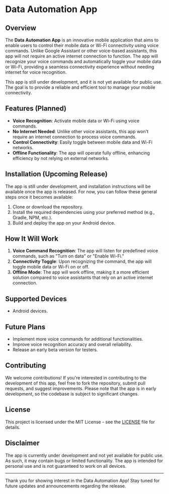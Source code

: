 # Data Automation App

## Overview

The **Data Automation App** is an innovative mobile application that aims to enable users to control their mobile data or Wi-Fi connectivity using voice commands. Unlike Google Assistant or other voice-based assistants, this app will not require an active internet connection to function. The app will recognize your voice commands and automatically toggle your mobile data or Wi-Fi, providing a seamless connectivity experience without needing internet for voice recognition.

This app is still under development, and it is not yet available for public use. The goal is to provide a reliable and efficient tool to manage your mobile connectivity.

## Features (Planned)

- **Voice Recognition**: Activate mobile data or Wi-Fi using voice commands.
- **No Internet Needed**: Unlike other voice assistants, this app won't require an internet connection to process voice commands.
- **Control Connectivity**: Easily toggle between mobile data and Wi-Fi networks.
- **Offline Functionality**: The app will operate fully offline, enhancing efficiency by not relying on external networks.

## Installation (Upcoming Release)

The app is still under development, and installation instructions will be available once the app is released. For now, you can follow these general steps once it becomes available:

1. Clone or download the repository.
2. Install the required dependencies using your preferred method (e.g., Gradle, NPM, etc.).
3. Build and deploy the app on your Android device.

## How It Will Work

1. **Voice Command Recognition**: The app will listen for predefined voice commands, such as "Turn on data" or "Enable Wi-Fi."
2. **Connectivity Toggle**: Upon recognizing the command, the app will toggle mobile data or Wi-Fi on or off.
3. **Offline Mode**: The app will work offline, making it a more efficient solution compared to voice assistants that rely on an active internet connection.

## Supported Devices

- Android devices.

## Future Plans

- Implement more voice commands for additional functionalities.
- Improve voice recognition accuracy and overall reliability.
- Release an early beta version for testers.

## Contributing

We welcome contributions! If you're interested in contributing to the development of this app, feel free to fork the repository, submit pull requests, and suggest improvements. Please note that the app is in early development, so the codebase is subject to significant changes.

## License

This project is licensed under the MIT License - see the [LICENSE](LICENSE) file for details.

## Disclaimer

The app is currently under development and not yet available for public use. As such, it may contain bugs or limited functionality. The app is intended for personal use and is not guaranteed to work on all devices.

---

Thank you for showing interest in the Data Automation App! Stay tuned for future updates and announcements regarding the release.
